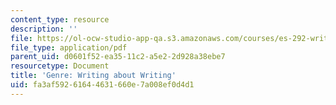 ```yaml
---
content_type: resource
description: ''
file: https://ol-ocw-studio-app-qa.s3.amazonaws.com/courses/es-292-writing-workshop-spring-2008/fa3af59261644631660e7a008ef0d4d1_MITES_292S08_ses1_asgn.pdf
file_type: application/pdf
parent_uid: d0601f52-ea35-11c2-a5e2-2d928a38ebe7
resourcetype: Document
title: 'Genre: Writing about Writing'
uid: fa3af592-6164-4631-660e-7a008ef0d4d1
---
```

